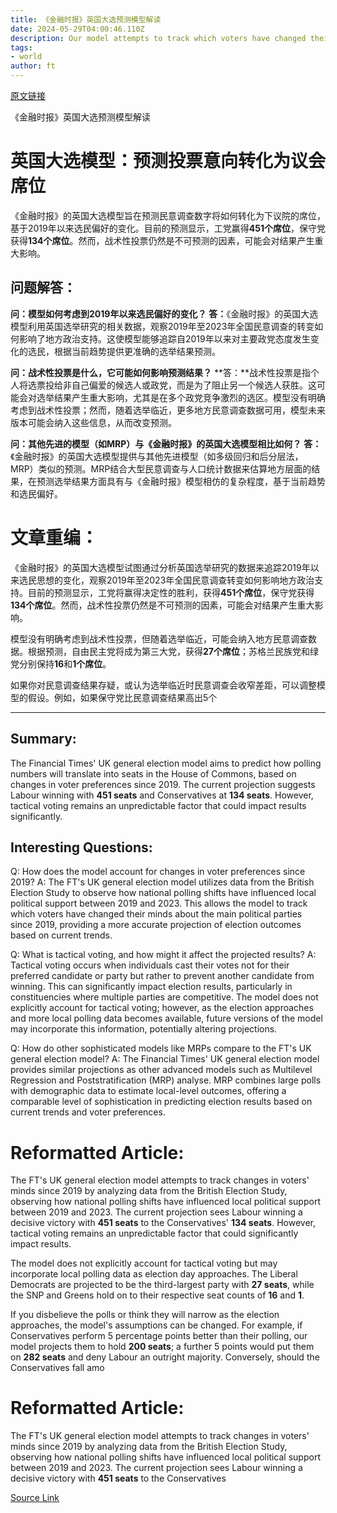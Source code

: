 ```yaml
---
title: 《金融时报》英国大选预测模型解读
date: 2024-05-29T04:00:46.110Z
description: Our model attempts to track which voters have changed their minds about the main political parties since 2019
tags: 
- world
author: ft
---
```


[原文链接](https://ft.com/content/9806fecb-ec0a-49e1-9fff-b333845e6518)

《金融时报》英国大选预测模型解读

# 英国大选模型：预测投票意向转化为议会席位

《金融时报》的英国大选模型旨在预测民意调查数字将如何转化为下议院的席位，基于2019年以来选民偏好的变化。目前的预测显示，工党赢得**451个席位**，保守党获得**134个席位**。然而，战术性投票仍然是不可预测的因素，可能会对结果产生重大影响。

## 问题解答：

**问：模型如何考虑到2019年以来选民偏好的变化？**
**答：**《金融时报》的英国大选模型利用英国选举研究的相关数据，观察2019年至2023年全国民意调查的转变如何影响了地方政治支持。这使模型能够追踪自2019年以来对主要政党态度发生变化的选民，根据当前趋势提供更准确的选举结果预测。

**问：战术性投票是什么，它可能如何影响预测结果？**
**答：**战术性投票是指个人将选票投给非自己偏爱的候选人或政党，而是为了阻止另一个候选人获胜。这可能会对选举结果产生重大影响，尤其是在多个政党竞争激烈的选区。模型没有明确考虑到战术性投票；然而，随着选举临近，更多地方民意调查数据可用，模型未来版本可能会纳入这些信息，从而改变预测。

**问：其他先进的模型（如MRP）与《金融时报》的英国大选模型相比如何？**
**答：**《金融时报》的英国大选模型提供与其他先进模型（如多级回归和后分层法，MRP）类似的预测。MRP结合大型民意调查与人口统计数据来估算地方层面的结果，在预测选举结果方面具有与《金融时报》模型相仿的复杂程度，基于当前趋势和选民偏好。

# 文章重编：

《金融时报》的英国大选模型试图通过分析英国选举研究的数据来追踪2019年以来选民思想的变化，观察2019年至2023年全国民意调查转变如何影响地方政治支持。目前的预测显示，工党将赢得决定性的胜利，获得**451个席位**，保守党获得**134个席位**。然而，战术性投票仍然是不可预测的因素，可能会对结果产生重大影响。

模型没有明确考虑到战术性投票，但随着选举临近，可能会纳入地方民意调查数据。根据预测，自由民主党将成为第三大党，获得**27个席位**；苏格兰民族党和绿党分别保持**16**和**1个席位**。

如果你对民意调查结果存疑，或认为选举临近时民意调查会收窄差距，可以调整模型的假设。例如，如果保守党比民意调查结果高出5个

---

## Summary:
The Financial Times' UK general election model aims to predict how polling numbers will translate into seats in the House of Commons, based on changes in voter preferences since 2019. The current projection suggests Labour winning with **451 seats** and Conservatives at **134 seats**. However, tactical voting remains an unpredictable factor that could impact results significantly.

## Interesting Questions:
Q: How does the model account for changes in voter preferences since 2019?
A: The FT's UK general election model utilizes data from the British Election Study to observe how national polling shifts have influenced local political support between 2019 and 2023. This allows the model to track which voters have changed their minds about the main political parties since 2019, providing a more accurate projection of election outcomes based on current trends.

Q: What is tactical voting, and how might it affect the projected results?
A: Tactical voting occurs when individuals cast their votes not for their preferred candidate or party but rather to prevent another candidate from winning. This can significantly impact election results, particularly in constituencies where multiple parties are competitive. The model does not explicitly account for tactical voting; however, as the election approaches and more local polling data becomes available, future versions of the model may incorporate this information, potentially altering projections.

Q: How do other sophisticated models like MRPs compare to the FT's UK general election model?
A: The Financial Times' UK general election model provides similar projections as other advanced models such as Multilevel Regression and Poststratification (MRP) analyse. MRP combines large polls with demographic data to estimate local-level outcomes, offering a comparable level of sophistication in predicting election results based on current trends and voter preferences.

# Reformatted Article:
The FT's UK general election model attempts to track changes in voters' minds since 2019 by analyzing data from the British Election Study, observing how national polling shifts have influenced local political support between 2019 and 2023. The current projection sees Labour winning a decisive victory with **451 seats** to the Conservatives' **134 seats**. However, tactical voting remains an unpredictable factor that could significantly impact results.

The model does not explicitly account for tactical voting but may incorporate local polling data as election day approaches. The Liberal Democrats are projected to be the third-largest party with **27 seats**, while the SNP and Greens hold on to their respective seat counts of **16** and **1**.

If you disbelieve the polls or think they will narrow as the election approaches, the model's assumptions can be changed. For example, if Conservatives perform 5 percentage points better than their polling, our model projects them to hold **200 seats**; a further 5 points would put them on **282 seats** and deny Labour an outright majority. Conversely, should the Conservatives fall amo

# Reformatted Article:
The FT's UK general election model attempts to track changes in voters' minds since 2019 by analyzing data from the British Election Study, observing how national polling shifts have influenced local political support between 2019 and 2023. The current projection sees Labour winning a decisive victory with **451 seats** to the Conservatives

[Source Link](https://ft.com/content/9806fecb-ec0a-49e1-9fff-b333845e6518)

